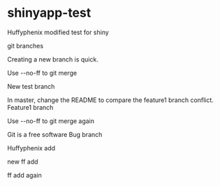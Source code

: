 # shinyapp-test
Huffyphenix modified
test for shiny

git branches


Creating a new branch is quick.

Use --no-ff to git merge

New test branch


In master, change the README to compare the feature1 branch conflict.
Feature1 branch


Use --no-ff to git merge again



Git is a free software
Bug branch


Huffyphenix add


new ff add

ff add again
